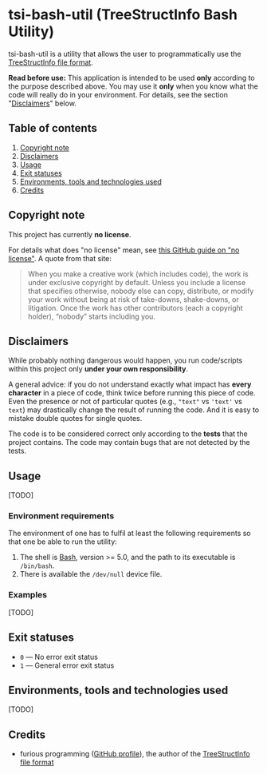 # tsi-bash-util (TreeStructInfo Bash Utility)

tsi-bash-util is a utility that allows the user to programmatically use the [TreeStructInfo file format](https://tsinfo.4programmers.net/pl/format/2.0.htm).

**Read before use:** This application is intended to be used **only** according to the purpose described above. You may use it **only** when you know what the code will really do in your environment. For details, see the section "[Disclaimers](#disclaimers)" below.

## Table of contents

1. [Copyright note](#Copyright-note)
2. [Disclaimers](#Disclaimers)
3. [Usage](#Usage)
4. [Exit statuses](#exceptions-thrown-by-the-utility)
5. [Environments, tools and technologies used](#environments-tools-and-technologies-used)
6. [Credits](#Credits)

## Copyright note

This project has currently **no license**.

For details what does "no license" mean, see [this GitHub guide on "no license"](https://choosealicense.com/no-permission/). A quote from that site:

> When you make a creative work (which includes code), the work is under exclusive copyright by default. Unless you include a license that specifies otherwise, nobody else can copy, distribute, or modify your work without being at risk of take-downs, shake-downs, or litigation. Once the work has other contributors (each a copyright holder), “nobody” starts including you.

## Disclaimers

While probably nothing dangerous would happen, you run code/scripts within this project only **under your own responsibility**.

A general advice: if you do not understand exactly what impact has **every character** in a piece of code, think twice before running this piece of code. Even the presence or not of particular quotes (e.g., `"text"` vs `'text'` vs `text`) may drastically change the result of running the code. And it is easy to mistake double quotes for single quotes.

The code is to be considered correct only according to the **tests** that the project contains. The code may contain bugs that are not detected by the tests.

## Usage

[TODO]

### Environment requirements

The environment of one has to fulfil at least the following requirements so that one be able to run the utility:

1. The shell is [Bash](https://www.gnu.org/software/bash/), version >= 5.0, and the path to its executable is `/bin/bash`.
2. There is available the `/dev/null` device file.

### Examples

[TODO]

## Exit statuses

- `0` — No error exit status
- `1` — General error exit status

## Environments, tools and technologies used

[TODO]

## Credits

- furious programming ([GitHub profile](https://github.com/furious-programming)), the author of the [TreeStructInfo file format](https://tsinfo.4programmers.net/pl/format/2.0.htm)